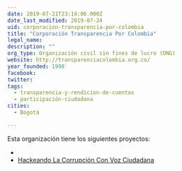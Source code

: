 ```yaml
---
date: 2019-07-21T23:14:06.000Z
date_last_modified: 2019-07-24
uid: corporacion-transparencia-por-colombia
title: "Corporación Transparencia Por Colombia"
legal_name: 
description: ""
org_type: Organización civil sin fines de lucro (ONG)
website: http://transparenciacolombia.org.co/
year_founded: 1998
facebook: 
twitter: 
tags:
  - transparencia-y-rendicion-de-cuentas
  - participación-ciudadana
cities: 
  - Bogotá

---
```


Esta organización tiene los siguientes proyectos:

- [](/i/corruptour-ds-tpc.html)
- [Hackeando La Corrupción Con Voz Ciudadana](/i/hackeando-la-corrupcion-con-voz-ciudadana.html)
